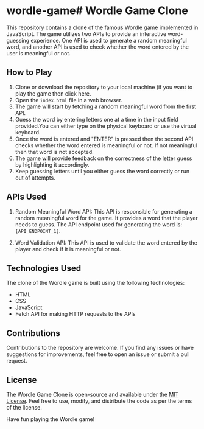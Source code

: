 # wordle-game# Wordle Game Clone

This repository contains a clone of the famous Wordle game implemented in JavaScript. The game utilizes two APIs to provide an interactive word-guessing experience. One API is used to generate a random meaningful word, and another API is used to check whether the word entered by the user is meaningful or not.

## How to Play

1. Clone or download the repository to your local machine (if you want to play the game then click here.
2. Open the `index.html` file in a web browser.
3. The game will start by fetching a random meaningful word from the first API.
4. Guess the word by entering letters one at a time in the input field provided.You can either type on the physical keyboard or use the virtual keyboard.
5. Once the word is entered and "ENTER" is pressed then the second API checks whether the word entered is meaningful or not. If not meaningful then that word is not accepted.
6. The game will provide feedback on the correctness of the letter guess by highlighting it accordingly.
7. Keep guessing letters until you either guess the word correctly or run out of attempts.

## APIs Used

1. Random Meaningful Word API: This API is responsible for generating a random meaningful word for the game. It provides a word that the player needs to guess. The API endpoint used for generating the word is: `[API_ENDPOINT_1]`.

2. Word Validation API: This API is used to validate the word entered by the player and check if it is meaningful or not. 

## Technologies Used

The clone of the Wordle game is built using the following technologies:

- HTML
- CSS
- JavaScript
- Fetch API for making HTTP requests to the APIs

## Contributions

Contributions to the repository are welcome. If you find any issues or have suggestions for improvements, feel free to open an issue or submit a pull request.

## License

The Wordle Game Clone is open-source and available under the [MIT License](LICENSE). Feel free to use, modify, and distribute the code as per the terms of the license.

Have fun playing the Wordle game!
